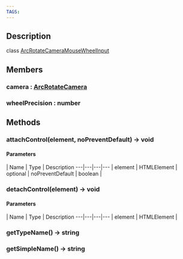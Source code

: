 ```yaml
---
TAGS:
---
```

## Description

class [ArcRotateCameraMouseWheelInput](/classes/2.5/ArcRotateCameraMouseWheelInput)



## Members

### camera : [ArcRotateCamera](/classes/2.5/ArcRotateCamera)



### wheelPrecision : number



## Methods

### attachControl(element, noPreventDefault) &rarr; void



#### Parameters
 | Name | Type | Description
---|---|---|---
 | element | HTMLElement |  
optional | noPreventDefault | boolean |  
### detachControl(element) &rarr; void



#### Parameters
 | Name | Type | Description
---|---|---|---
 | element | HTMLElement |  

### getTypeName() &rarr; string


### getSimpleName() &rarr; string


